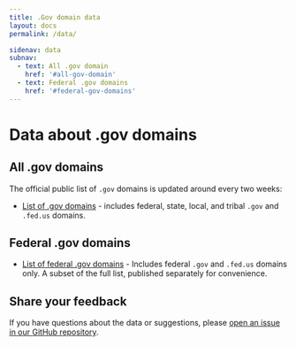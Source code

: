 ```yaml
---
title: .Gov domain data
layout: docs
permalink: /data/

sidenav: data
subnav:
  - text: All .gov domain
    href: '#all-gov-domain'
  - text: Federal .gov domains
    href: '#federal-gov-domains'
---
```


# Data about .gov domains

## All .gov domains

The official public list of `.gov` domains is updated around every two weeks:

* [List of .gov domains](https://raw.githubusercontent.com/GSA/data/gh-pages/dotgov-domains/current-full.csv) - includes federal, state, local, and tribal `.gov` and `.fed.us` domains.

## Federal .gov domains

* [List of federal .gov domains](https://raw.githubusercontent.com/GSA/data/gh-pages/dotgov-domains/current-federal.csv) - Includes federal `.gov` and `.fed.us` domains only. A subset of the full list, published separately for convenience.

## Share your feedback

If you have questions about the data or suggestions, please [open an issue in our GitHub repository](https://github.com/gsa/data/issues).
